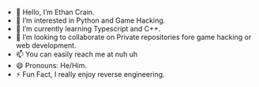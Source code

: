 - 👋 Hello, I’m Ethan Crain.
- 👀 I’m interested in Python and Game Hacking.
- 🌱 I’m currently learning Typescript and C++.
- 💞️ I’m looking to collaborate on Private repositories fore game hacking or web development.
- 📫 You can easily reach me at nuh uh
- 😄 Pronouns: He/Him.
- ⚡ Fun Fact, I really enjoy reverse engineering.
